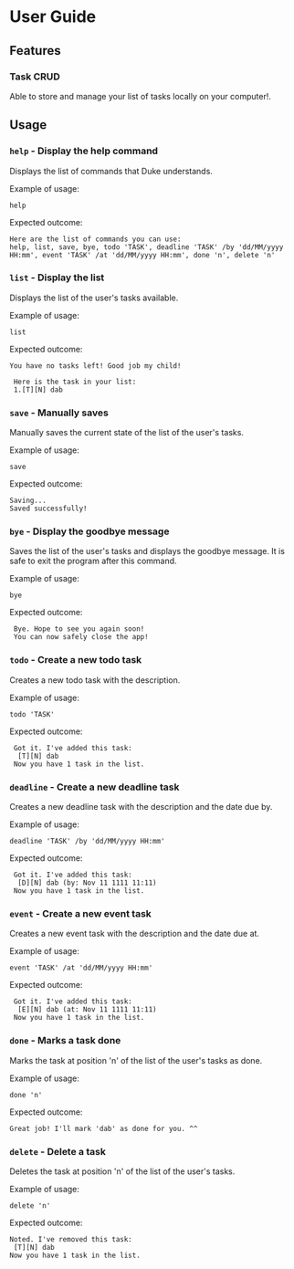 # User Guide

## Features 

### Task CRUD
Able to store and manage your list of tasks locally on your computer!.

## Usage

### `help` - Display the help command

Displays the list of commands that Duke understands.

Example of usage: 

`help`

Expected outcome:

```
Here are the list of commands you can use:
help, list, save, bye, todo 'TASK', deadline 'TASK' /by 'dd/MM/yyyy HH:mm', event 'TASK' /at 'dd/MM/yyyy HH:mm', done 'n', delete 'n' 
```

### `list` - Display the list

Displays the list of the user's tasks available.

Example of usage: 

`list`

Expected outcome:

```
You have no tasks left! Good job my child!
```

```
 Here is the task in your list:
 1.[T][N] dab
```



### `save` - Manually saves

Manually saves the current state of the list of the user's tasks.

Example of usage: 

`save`

Expected outcome:

```
Saving...
Saved successfully!
```

### `bye` - Display the goodbye message

Saves the list of the user's tasks and displays the goodbye message. It is safe to exit the program after this command.

Example of usage: 

`bye`

Expected outcome:

```
 Bye. Hope to see you again soon!
 You can now safely close the app!
```

### `todo` - Create a new todo task

Creates a new todo task with the description.

Example of usage: 

`todo 'TASK'`

Expected outcome:

```
 Got it. I've added this task:
  [T][N] dab
 Now you have 1 task in the list.
```

### `deadline` - Create a new deadline task

Creates a new deadline task with the description and the date due by.

Example of usage: 

`deadline 'TASK' /by 'dd/MM/yyyy HH:mm'`

Expected outcome:

```
 Got it. I've added this task:
  [D][N] dab (by: Nov 11 1111 11:11)
 Now you have 1 task in the list.
```

### `event` - Create a new event task

Creates a new event task with the description and the date due at.

Example of usage: 

`event 'TASK' /at 'dd/MM/yyyy HH:mm'`

Expected outcome:

```
 Got it. I've added this task:
  [E][N] dab (at: Nov 11 1111 11:11)
 Now you have 1 task in the list.
```

### `done` - Marks a task done

Marks the task at position 'n' of the list of the user's tasks as done.

Example of usage: 

`done 'n'`

Expected outcome:

```
Great job! I'll mark 'dab' as done for you. ^^
```

### `delete` - Delete a task

Deletes the task at position 'n' of the list of the user's tasks.

Example of usage: 

`delete 'n'`

Expected outcome:

```
Noted. I've removed this task:
 [T][N] dab
Now you have 1 task in the list.
```



